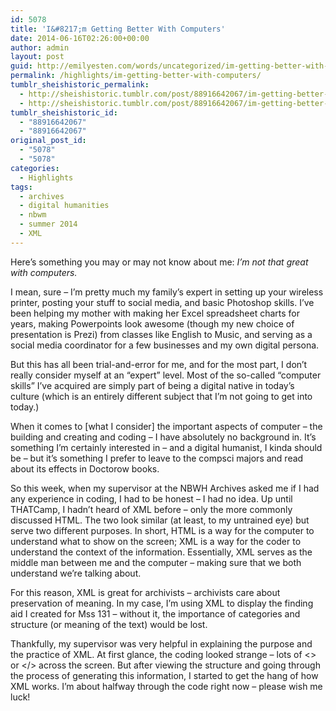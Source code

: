 ```yaml
---
id: 5078
title: 'I&#8217;m Getting Better With Computers'
date: 2014-06-16T02:26:00+00:00
author: admin
layout: post
guid: http://emilyesten.com/words/uncategorized/im-getting-better-with-computers/
permalink: /highlights/im-getting-better-with-computers/
tumblr_sheishistoric_permalink:
  - http://sheishistoric.tumblr.com/post/88916642067/im-getting-better-with-computers
  - http://sheishistoric.tumblr.com/post/88916642067/im-getting-better-with-computers
tumblr_sheishistoric_id:
  - "88916642067"
  - "88916642067"
original_post_id:
  - "5078"
  - "5078"
categories:
  - Highlights
tags:
  - archives
  - digital humanities
  - nbwm
  - summer 2014
  - XML
---
```

Here’s something you may or may not know about me: _I’m not that great with computers._

I mean, sure &#8211; I’m pretty much my family’s expert in setting up your wireless printer, posting your stuff to social media, and basic Photoshop skills. I’ve been helping my mother with making her Excel spreadsheet charts for years, making Powerpoints look awesome (though my new choice of presentation is Prezi) from classes like English to Music, and serving as a social media coordinator for a few businesses and my own digital persona.<!-- more --> 

But this has all been trial-and-error for me, and for the most part, I don’t really consider myself at an “expert” level. Most of the so-called “computer skills” I’ve acquired are simply part of being a digital native in today’s culture (which is an entirely different subject that I’m not going to get into today.) 

When it comes to [what I consider] the important aspects of computer &#8211; the building and creating and coding &#8211; I have absolutely no background in. It’s something I’m certainly interested in &#8211; and a digital humanist, I kinda should be &#8211; but it’s something I prefer to leave to the compsci majors and read about its effects in Doctorow books. 

So this week, when my supervisor at the NBWH Archives asked me if I had any experience in coding, I had to be honest &#8211; I had no idea. Up until THATCamp, I hadn’t heard of XML before &#8211; only the more commonly discussed HTML. The two look similar (at least, to my untrained eye) but serve two different purposes. In short, HTML is a way for the computer to understand what to show on the screen; XML is a way for the coder to understand the context of the information. Essentially, XML serves as the middle man between me and the computer – making sure that we both understand we’re talking about.

For this reason, XML is great for archivists – archivists care about preservation of meaning. In my case, I’m using XML to display the finding aid I created for Mss 131 – without it, the importance of categories and structure (or meaning of the text) would be lost.

Thankfully, my supervisor was very helpful in explaining the purpose and the practice of XML. At first glance, the coding looked strange &#8211; lots of <> or </> across the screen. But after viewing the structure and going through the process of generating this information, I started to get the hang of how XML works. I’m about halfway through the code right now – please wish me luck! 